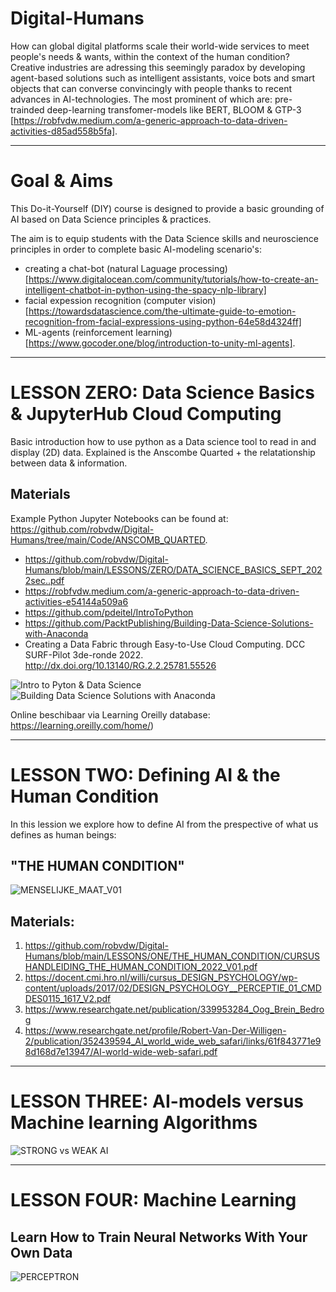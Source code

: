 # Digital-Humans
How can global digital platforms scale their world-wide services to meet people's needs & wants, within the context of the human condition? Creative industries are adressing this seemingly paradox by developing agent-based solutions such as intelligent assistants, voice bots and smart objects that can converse convincingly with people  thanks to recent advances in AI-technologies. The most prominent of which are: pre-trainded deep-learning transfomer-models like BERT, BLOOM & GTP-3 [https://robfvdw.medium.com/a-generic-approach-to-data-driven-activities-d85ad558b5fa].

***********

# Goal & Aims
This Do-it-Yourself (DIY) course is designed to provide a basic grounding of AI based on Data Science principles & practices.

The aim is to equip students with the Data Science skills and neuroscience principles in order to complete basic AI-modeling scenario's:

* creating a chat-bot (natural Laguage processing) [https://www.digitalocean.com/community/tutorials/how-to-create-an-intelligent-chatbot-in-python-using-the-spacy-nlp-library]
* facial expession recognition (computer vision) [https://towardsdatascience.com/the-ultimate-guide-to-emotion-recognition-from-facial-expressions-using-python-64e58d4324ff] 
* ML-agents (reinforcement learning) [https://www.gocoder.one/blog/introduction-to-unity-ml-agents].

***********

# LESSON ZERO: Data Science Basics & JupyterHub Cloud Computing

Basic introduction how to use python as a Data science tool to read in and display (2D) data.
Explained is the Anscombe Quarted + the relatationship between data  & information.

## Materials 
Example Python Jupyter Notebooks can be found at: https://github.com/robvdw/Digital-Humans/tree/main/Code/ANSCOMB_QUARTED.

* https://github.com/robvdw/Digital-Humans/blob/main/LESSONS/ZERO/DATA_SCIENCE_BASICS_SEPT_2022sec..pdf
* https://robfvdw.medium.com/a-generic-approach-to-data-driven-activities-e54144a509a6
* https://github.com/pdeitel/IntroToPython 
* https://github.com/PacktPublishing/Building-Data-Science-Solutions-with-Anaconda 
* Creating a Data Fabric through Easy-to-Use Cloud Computing. DCC SURF-Pilot 3de-ronde 2022. http://dx.doi.org/10.13140/RG.2.2.25781.55526

![Intro to Pyton & Data Science](https://user-images.githubusercontent.com/684692/192322105-759d2326-2dfa-4928-b136-c6caf288f1de.jpg)
![Building Data Science Solutions with Anaconda](https://user-images.githubusercontent.com/684692/192323922-514ebd89-2354-4cdc-8452-e184abe0b99c.jpg)

Online beschibaar via Learning Oreilly database: https://learning.oreilly.com/home/)

***********

# LESSON TWO: Defining AI & the Human Condition

In this lession we explore how to define AI from the prespective of what us defines as human beings: 

## "THE HUMAN CONDITION"

![MENSELIJKE_MAAT_V01](https://user-images.githubusercontent.com/684692/192223957-85e72475-cae6-42c1-895f-fca4f0c53010.png)


## Materials:
1. https://github.com/robvdw/Digital-Humans/blob/main/LESSONS/ONE/THE_HUMAN_CONDITION/CURSUSHANDLEIDING_THE_HUMAN_CONDITION_2022_V01.pdf
2. https://docent.cmi.hro.nl/willi/cursus_DESIGN_PSYCHOLOGY/wp-content/uploads/2017/02/DESIGN_PSYCHOLOGY__PERCEPTIE_01_CMDDES0115_1617_V2.pdf
3. https://www.researchgate.net/publication/339953284_Oog_Brein_Bedrog
4. https://www.researchgate.net/profile/Robert-Van-Der-Willigen-2/publication/352439594_AI_world_wide_web_safari/links/61f843771e98d168d7e13947/AI-world-wide-web-safari.pdf

***********

# LESSON THREE: AI-models versus Machine learning Algorithms


![STRONG vs WEAK AI](https://github.com/robvdw/Digital-Humans/blob/main/FIGs/GOFAIvsWEAK_AI.png)

***********

# LESSON FOUR: Machine Learning
## Learn How to Train Neural Networks With Your Own Data



![PERCEPTRON](https://user-images.githubusercontent.com/684692/192339790-df629728-b510-4a5d-bf11-e31ecd5394ef.png)
